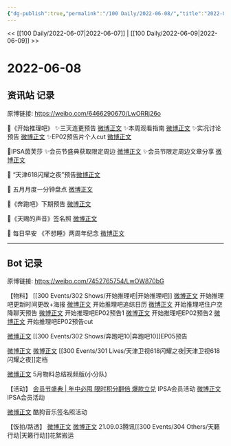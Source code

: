 ```yaml
---
{"dg-publish":true,"permalink":"/100 Daily/2022-06-08/","title":"2022-06-08","created":"2022-12-04T22:57:44.000+08:00","updated":"2023-04-11T14:46:34.000+08:00"}
---
```



<< [[100 Daily/2022-06-07\|2022-06-07]] | [[100 Daily/2022-06-09\|2022-06-09]] >>

# 2022-06-08

## 资讯站 记录

原博链接: https://weibo.com/6466290670/LwORRj26o

 🌟《开始推理吧》
✨三天连更预告 [微博正文](https://m.weibo.cn/6466290670/4778028498682147)
✨本周观看指南 [微博正文](https://m.weibo.cn/6466290670/4778029769295028)
✨实况讨论预告 [微博正文](https://m.weibo.cn/6466290670/4778072958305501)
✨EP02预告片个人cut [微博正文](https://m.weibo.cn/6466290670/4778164024251130)

🌟IPSA茵芙莎
✨会员节盛典获取限定周边 [微博正文](https://m.weibo.cn/6466290670/4778200632656766)
✨会员节限定周边文章分享 [微博正文](https://m.weibo.cn/6466290670/4778072367173452)

🌟 “天津618闪耀之夜”预告[微博正文](https://m.weibo.cn/6466290670/4778075000932089)

🌟 五月月度一分钟盘点 [微博正文](https://m.weibo.cn/6466290670/4778201161143389)

🌟《奔跑吧》下期预告 [微博正文](https://m.weibo.cn/6466290670/4778029282232664)

🌟《天赐的声音》签名照 [微博正文](https://m.weibo.cn/6466290670/4778162930582044)

🌟 每日早安 《不想睡》两周年纪念 [微博正文](https://m.weibo.cn/6466290670/4778000501965449)

---
## Bot 记录

原博链接: https://weibo.com/7452765754/LwOW870bG

【物料】
[[300 Events/302 Shows/开始推理吧\|开始推理吧]]
[微博正文](https://m.weibo.cn/2162247381/4778025872790724) 开始推理吧更新时间更改+海报
[微博正文](https://m.weibo.cn/2162247381/4778028389630707) 开始推理吧追综日历
[微博正文](https://m.weibo.cn/2162247381/4778071163408309) 开始推理吧住户空降聊天预告
[微博正文](https://m.weibo.cn/2162247381/4778116348382473) 开始推理吧EP02预告1
[微博正文](https://m.weibo.cn/2162247381/4778116914875679) 开始推理吧EP02预告2
[微博正文](https://m.weibo.cn/6466290670/4778164024251130) 开始推理吧EP02预告cut

[微博正文](https://m.weibo.cn/5242381821/4778025885894331) [[300 Events/302 Shows/奔跑吧10\|奔跑吧10]]EP05预告

[微博正文](https://m.weibo.cn/2967529507/4778058579972352) [微博正文](https://m.weibo.cn/1905859287/4778048517573081) [[300 Events/301 Lives/天津卫视618闪耀之夜\|天津卫视618闪耀之夜]]定档

[微博正文](https://m.weibo.cn/5516625428/4778199391404563) 5月物料总结视频版(小分队)

【活动】
[会员节盛典 | 年中必囤 限时积分翻倍 爆款立兑](https://weibo.cn/sinaurl?u=https%3A%2F%2Fmp.weixin.qq.com%2Fs%2FlsdbBvGCqbqRTQMPLRUCOg) IPSA会员活动
[微博正文](https://m.weibo.cn/1851789841/4778178863697709) IPSA会员活动

[微博正文](https://m.weibo.cn/1665103091/4778139118997468) 酷狗音乐签名照活动

【饭拍/路透】
[微博正文](https://m.weibo.cn/6083110602/4778167120432429) [微博正文](https://m.weibo.cn/7495641082/4778171382107045) 21.09.03腾讯[[300 Events/304 Others/天籁行动\|天籁行动]]花絮搬运
